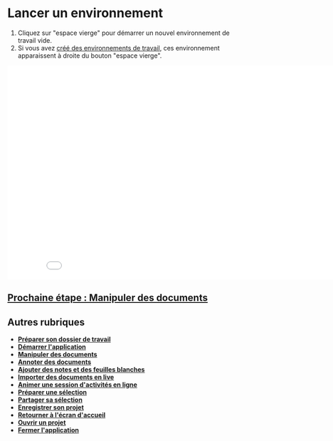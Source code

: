 # Lancer un environnement

1. Cliquez sur "espace vierge" pour démarrer un nouvel environnement de travail vide.
2. Si vous avez [créé des environnements de travail](./prepare-content.md), ces environnement apparaissent à droite du bouton "espace vierge".

<iframe width="864" height="480" src="./media/launch-empty.mp4" frameborder="0" allow="accelerometer; autoplay; clipboard-write; encrypted-media; gyroscope; picture-in-picture" allowfullscreen></iframe>


## [Prochaine étape : Manipuler des documents](./manipulate-doc.md)

## Autres rubriques
* [**Préparer son dossier de travail**](./prepare-content.md)
* [**Démarrer l'application**](./start-app.md)
* [**Manipuler des documents**](./manipulate-doc.md)
* [**Annoter des documents**](./annotate.md)
* [**Ajouter des notes et des feuilles blanches**](./add-notes.md)
* [**Importer des documents en live**](./import-docs.md)
* [**Animer une session d'activités en ligne**](./companion.md)
* [**Préparer une sélection**](./prepare-selection.md)
* [**Partager sa sélection**](./share-selection.md)
* [**Enregistrer son projet**](./save-project.md)
* [**Retourner à l'écran d'accueil**](./back-home.md)
* [**Ouvrir un projet**](./open-project.md)
* [**Fermer l'application**](./close-app.md)
